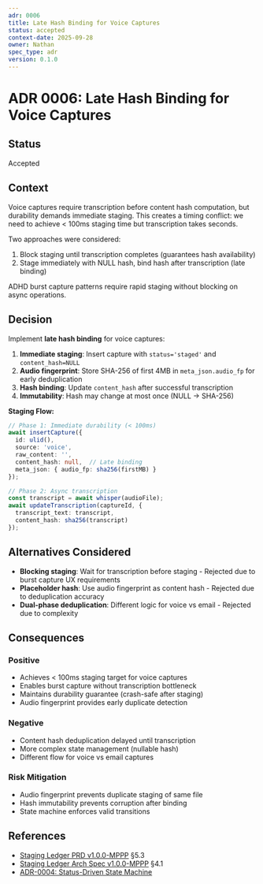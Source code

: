 ```yaml
---
adr: 0006
title: Late Hash Binding for Voice Captures
status: accepted
context-date: 2025-09-28
owner: Nathan
spec_type: adr
version: 0.1.0
---
```


# ADR 0006: Late Hash Binding for Voice Captures

## Status

Accepted

## Context
Voice captures require transcription before content hash computation, but durability demands immediate staging. This creates a timing conflict: we need to achieve < 100ms staging time but transcription takes seconds.

Two approaches were considered:
1. Block staging until transcription completes (guarantees hash availability)
2. Stage immediately with NULL hash, bind hash after transcription (late binding)

ADHD burst capture patterns require rapid staging without blocking on async operations.

## Decision
Implement **late hash binding** for voice captures:

1. **Immediate staging**: Insert capture with `status='staged'` and `content_hash=NULL`
2. **Audio fingerprint**: Store SHA-256 of first 4MB in `meta_json.audio_fp` for early deduplication
3. **Hash binding**: Update `content_hash` after successful transcription
4. **Immutability**: Hash may change at most once (NULL → SHA-256)

**Staging Flow:**
```typescript
// Phase 1: Immediate durability (< 100ms)
await insertCapture({
  id: ulid(),
  source: 'voice',
  raw_content: '',
  content_hash: null,  // Late binding
  meta_json: { audio_fp: sha256(firstMB) }
});

// Phase 2: Async transcription
const transcript = await whisper(audioFile);
await updateTranscription(captureId, {
  transcript_text: transcript,
  content_hash: sha256(transcript)
});
```

## Alternatives Considered
- **Blocking staging**: Wait for transcription before staging - Rejected due to burst capture UX requirements
- **Placeholder hash**: Use audio fingerprint as content hash - Rejected due to deduplication accuracy
- **Dual-phase deduplication**: Different logic for voice vs email - Rejected due to complexity

## Consequences

### Positive
- Achieves < 100ms staging target for voice captures
- Enables burst capture without transcription bottleneck
- Maintains durability guarantee (crash-safe after staging)
- Audio fingerprint provides early duplicate detection

### Negative
- Content hash deduplication delayed until transcription
- More complex state management (nullable hash)
- Different flow for voice vs email captures

### Risk Mitigation
- Audio fingerprint prevents duplicate staging of same file
- Hash immutability prevents corruption after binding
- State machine enforces valid transitions

## References
- [Staging Ledger PRD v1.0.0-MPPP](../features/staging-ledger/prd-staging.md) §5.3
- [Staging Ledger Arch Spec v1.0.0-MPPP](../features/staging-ledger/spec-staging-arch.md) §4.1
- [ADR-0004: Status-Driven State Machine](0004-status-driven-state-machine.md)
